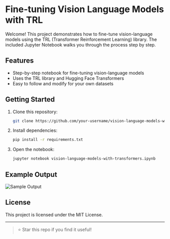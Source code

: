 # Fine-tuning Vision Language Models with TRL

Welcome! This project demonstrates how to fine-tune vision-language models using the TRL (Transformer Reinforcement Learning) library. The included Jupyter Notebook walks you through the process step by step.

## Features
- Step-by-step notebook for fine-tuning vision-language models
- Uses the TRL library and Hugging Face Transformers
- Easy to follow and modify for your own datasets

## Getting Started
1. Clone this repository:
   ```bash
   git clone https://github.com/your-username/vision-language-models-with-trl.git
   ```
2. Install dependencies:
   ```bash
   pip install -r requirements.txt
   ```
3. Open the notebook:
   ```bash
   jupyter notebook vision-language-models-with-transformers.ipynb
   ```

## Example Output
![Sample Output](assets/sample_output.png)

## License
This project is licensed under the MIT License.

---

> ⭐️ Star this repo if you find it useful!
